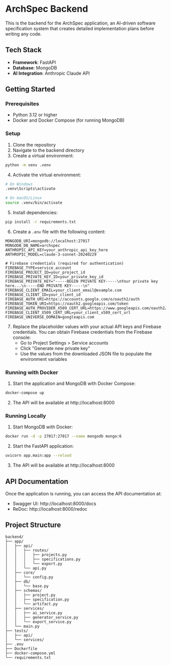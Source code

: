# ArchSpec Backend

This is the backend for the ArchSpec application, an AI-driven software specification system that creates detailed implementation plans before writing any code.

## Tech Stack

- **Framework**: FastAPI
- **Database**: MongoDB
- **AI Integration**: Anthropic Claude API

## Getting Started

### Prerequisites

- Python 3.12 or higher
- Docker and Docker Compose (for running MongoDB)

### Setup

1. Clone the repository
2. Navigate to the backend directory
3. Create a virtual environment:

```bash
python -m venv .venv
```

4. Activate the virtual environment:

```bash
# On Windows
.venv\Scripts\activate

# On macOS/Linux
source .venv/bin/activate
```

5. Install dependencies:

```bash
pip install -r requirements.txt
```

6. Create a `.env` file with the following content:

```
MONGODB_URI=mongodb://localhost:27017
MONGODB_DB_NAME=archspec
ANTHROPIC_API_KEY=your_anthropic_api_key_here
ANTHROPIC_MODEL=claude-3-sonnet-20240229

# Firebase credentials (required for authentication)
FIREBASE_TYPE=service_account
FIREBASE_PROJECT_ID=your_project_id
FIREBASE_PRIVATE_KEY_ID=your_private_key_id
FIREBASE_PRIVATE_KEY="-----BEGIN PRIVATE KEY-----\nYour private key here...\n-----END PRIVATE KEY-----\n"
FIREBASE_CLIENT_EMAIL=your_client_email@example.com
FIREBASE_CLIENT_ID=your_client_id
FIREBASE_AUTH_URI=https://accounts.google.com/o/oauth2/auth
FIREBASE_TOKEN_URI=https://oauth2.googleapis.com/token
FIREBASE_AUTH_PROVIDER_X509_CERT_URL=https://www.googleapis.com/oauth2/v1/certs
FIREBASE_CLIENT_X509_CERT_URL=your_client_x509_cert_url
FIREBASE_UNIVERSE_DOMAIN=googleapis.com
```

7. Replace the placeholder values with your actual API keys and Firebase credentials. You can obtain Firebase credentials from the Firebase console:
   - Go to Project Settings > Service accounts
   - Click "Generate new private key"
   - Use the values from the downloaded JSON file to populate the environment variables

### Running with Docker

1. Start the application and MongoDB with Docker Compose:

```bash
docker-compose up
```

2. The API will be available at http://localhost:8000

### Running Locally

1. Start MongoDB with Docker:

```bash
docker run -d -p 27017:27017 --name mongodb mongo:6
```

2. Start the FastAPI application:

```bash
uvicorn app.main:app --reload
```

3. The API will be available at http://localhost:8000

## API Documentation

Once the application is running, you can access the API documentation at:

- Swagger UI: http://localhost:8000/docs
- ReDoc: http://localhost:8000/redoc

## Project Structure

```
backend/
├── app/
│   ├── api/
│   │   ├── routes/
│   │   │   ├── projects.py
│   │   │   ├── specifications.py
│   │   │   └── export.py
│   │   └── api.py
│   ├── core/
│   │   └── config.py
│   ├── db/
│   │   └── base.py
│   ├── schemas/
│   │   ├── project.py
│   │   ├── specification.py
│   │   └── artifact.py
│   ├── services/
│   │   ├── ai_service.py
│   │   ├── generator_service.py
│   │   └── export_service.py
│   └── main.py
├── tests/
│   ├── api/
│   └── services/
├── .env
├── Dockerfile
├── docker-compose.yml
└── requirements.txt
```
